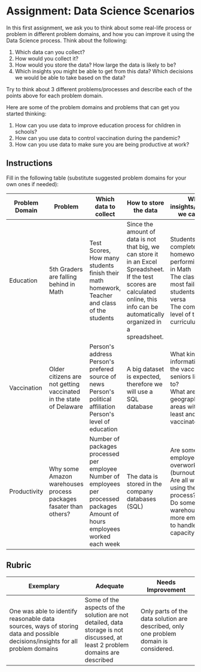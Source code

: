 # Assignment: Data Science Scenarios

In this first assignment, we ask you to think about some real-life process or problem in different problem domains, and how you can improve it using the Data Science process. Think about the following:

1. Which data can you collect?
1. How would you collect it?
1. How would you store the data? How large the data is likely to be?
1. Which insights you might be able to get from this data? Which decisions we would be able to take based on the data?

Try to think about 3 different problems/processes and describe each of the points above for each problem domain.

Here are some of the problem domains and problems that can get you started thinking:

1. How can you use data to improve education process for children in schools?
1. How can you use data to control vaccination during the pandemic?
1. How can you use data to make sure you are being productive at work?
## Instructions

Fill in the following table (substitute suggested problem domains for your own ones if needed):

| Problem Domain | Problem | Which data to collect | How to store the data | Which insights/decisions we can make | 
|----------------|---------|-----------------------|-----------------------|--------------------------------------|
| Education      | 5th Graders are falling behind in Math | Test Scores,<br> How many students finish their math homework,<br> Teacher and class of the students | Since the amount of data is not that big, we can store it in an Excel Spreadsheet.<br> If the test scores are calculated online, this info can be automatically organized in a spreadsheet. | Students that complete their homework are performing better in Math<br> The class whit the most failing students and vice-versa<br> The complexity level of the math curriculum
| Vaccination | Older citizens are not getting vaccinated in the state of Delaware | Person's address<br> Person's prefered source of news<br> Person's political affiliation<br> Person's level of education | A big dataset is expected, therefore we will use a SQL database | What kind of information about the vaccine are seniors listening to?<br> What are the geographical areas with the least and most vaccinated seniors<br> | 
| Productivity | Why some Amazon warehouses process packages fasater than others? | Number of packages processed per employee<br> Number of employees per processed packages<br> Amount of hours employees worked each week | The data is stored in the company databases (SQL) | Are some employees overworked (burnout)?<br> Are all warehouses using the same process?<br> Do some warehouses need more employees to handle the extra capacity?  |

## Rubric

Exemplary | Adequate | Needs Improvement
--- | --- | -- |
One was able to identify reasonable data sources, ways of storing data and possible decisions/insights for all problem domains | Some of the aspects of the solution are not detailed, data storage is not discussed, at least 2 problem domains are described | Only parts of the data solution are described, only one problem domain is considered.
